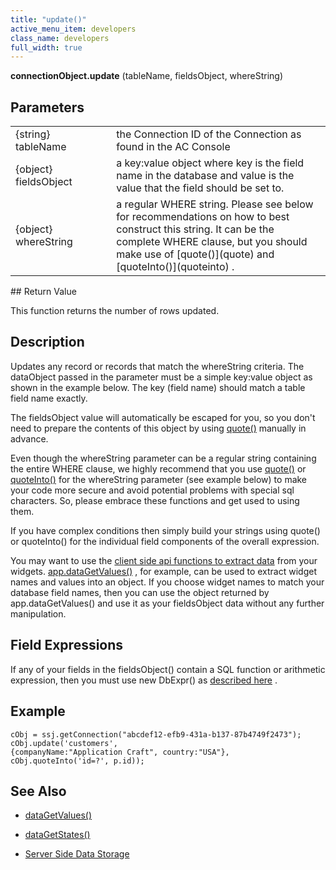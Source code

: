 ```yaml
---
title: "update()"
active_menu_item: developers
class_name: developers
full_width: true
---
```



**connectionObject.update** (tableName, fieldsObject, whereString)

## Parameters

<table>
<tr>
<td width="181">
{string} tableName

</td>
<td width="18">
</td>
<td width="681">
the Connection ID of the Connection as found in the AC Console

</td>
</tr>
<tr>
<td width="181">
{object} fieldsObject

</td>
<td width="18">
</td>
<td width="681">
a key:value object where key is the field name in the database and value is the value that the field should be set to.

</td>
</tr>
<tr>
<td width="181">
{object} whereString

</td>
<td width="18">
</td>
<td width="681">
a regular WHERE string. Please see below for recommendations on how to best construct this string. It can be the complete WHERE clause, but you should make use of [quote()](quote) and [quoteInto()](quoteinto) .

</td>
</tr>
</table>
## Return Value

This function returns the number of rows updated.

## Description

Updates any record or records that match the whereString criteria. The dataObject passed in the parameter must be a simple key:value object as shown in the example below. The key (field name) should match a table field name exactly.

The fieldsObject value will automatically be escaped for you, so you don't need to prepare the contents of this object by using [quote()](quote) manually in advance.

Even though the whereString parameter can be a regular string containing the entire WHERE clause, we highly recommend that you use [quote()](quote) or [quoteInto()](quoteinto) for the whereString parameter (see example below) to make your code more secure and avoid potential problems with special sql characters. So, please embrace these functions and get used to using them.

If you have complex conditions then simply build your strings using quote() or quoteInto() for the individual field components of the overall expression.

You may want to use the [client side api functions to extract data](../../../client-api/widget-data-state-manipulation/) from your widgets. [app.dataGetValues()](../../../client-api/widget-data-state-manipulation/datagetvalues) , for example, can be used to extract widget names and values into an object. If you choose widget names to match your database field names, then you can use the object returned by app.dataGetValues() and use it as your fieldsObject data without any further manipulation.

## Field Expressions

If any of your fields in the fieldsObject() contain a SQL function or arithmetic expression, then you must use new DbExpr() as [described here](../../../../data-storage/server-side-data-storage/handling-sql-expressions) .

## Example

    cObj = ssj.getConnection("abcdef12-efb9-431a-b137-87b4749f2473");
    cObj.update('customers', 
    {companyName:"Application Craft", country:"USA"}, 
    cObj.quoteInto('id=?', p.id));
     
     
   

## See Also

 - [dataGetValues()](../../../client-api/widget-data-state-manipulation/datagetvalues)

 - [dataGetStates()](../../../client-api/widget-data-state-manipulation/datagetstates)

 - [Server Side Data Storage](../../../../data-storage/server-side-data-storage/)

